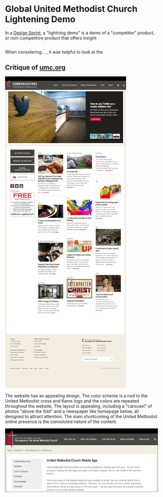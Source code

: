 # Global United Methodist Church Lightening Demo

In a [Design Sprint](http://www.gv.com/sprint), a "lightning demo" is a demo of a "competitor" product, or non-competitive product that offers insight

## 

When considering... , it was helpful to look at the

## Critique of [umc.org](http://www.umc.org) 
![](global-united-methodist-church/umc.org-home-page.jpg)

The website has an appealing design. The color scheme is a nod to the United Methodist cross and flame logo and the colors are repeated throughout the website. The layout is appealing, including a "carousel" of photos "above the fold" and a newspaper like homepage below, all designed to attract attention. The main shortcoming of the United Methodist online presence is the convoluted nature of the content. 

![](global-united-methodist-church/umc.org-mobile-apps.jpg)


